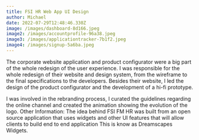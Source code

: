 ```yaml
---
title: FSI HR Web App UI Design
author: Michael
date: 2022-07-29T12:48:46.330Z
image: /images/dashboard-8d166.jpeg
image2: /images/accountprofile-96a38.jpeg
image3: /images/applicationtracker-7b1f2.jpeg
image4: /images/signup-5a6ba.jpeg
---
```

The corporate website application and product configurator were a big part of the whole redesign of the user experience. I was responsible for the whole redesign of their website and design system, from the wireframe to the final specifications to the developers. Besides their website, I led the design of the product configurator and the development of a hi-fi prototype. 

I was involved in the rebranding process, I curated the guidelines regarding the online channel and created the animation showing the evolution of the logo. Other Information: The idea behind FSI FM HR was built from an open source application that uses widgets and other UI features that will allow clients to build end to end application This is know as Dreamscapes Widgets.